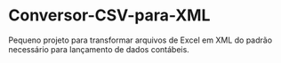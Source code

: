 # Conversor-CSV-para-XML

Pequeno projeto para transformar arquivos de Excel em XML do padrão necessário para lançamento de dados contábeis.
